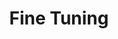 ---
layout: post
title: Fine Tuning
key: 201804-03
tags: 
  - MXNet & Gluon
  - CNN
  - Computer Vision
---
